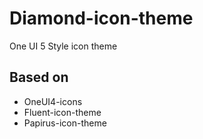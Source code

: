 # Diamond-icon-theme

One UI 5 Style icon theme

## Based on

* OneUI4-icons
* Fluent-icon-theme
* Papirus-icon-theme


